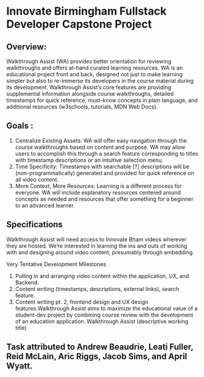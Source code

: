 # Innovate Birmingham Fullstack Developer Capstone Project 

## Overview:
 Walkthrough Assist (WA) provides better orientation for reviewing walkthroughs and offers at-hand curated learning resources. WA is an educational project front and back, designed not just to make learning simpler but also to re-immerse its developers in the course material during its development. Walkthrough Assist’s core features are providing supplemental information alongside course walkthroughs, detailed timestamps for quick reference, must-know concepts in plain language, and additional resources (w3schools, tutorials, MDN Web Docs). 

## Goals :
1. Centralize Existing Assets: WA will offer easy navigation through the course walkthroughs based on content and purpose. WA may allow users to accomplish this through a search feature corresponding to titles with timestamp descriptions or an intuitive selection menu.
 2. Time Specificity: Timestamps with searchable [?] descriptions will be (non-programmatically) generated and provided for quick reference on all video content. 
3. More Context, More Resources: Learning is a different process for everyone. WA will include explanatory resources centered around concepts as needed and resources that offer something for a beginner to an advanced learner. 


## Specifications 
Walkthrough Assist will need access to Innovate Bham videos wherever they are hosted. We’re interested in learning the ins and outs of working with and designing around video content, presumably through embedding.

 Very Tentative Development Milestones
 1. Pulling in and arranging video content within the application, UX, and Backend. 
2. Content writing (timestamps, descriptions, external links), search feature. 
 3. Content writing pt. 2, frontend design and UX design features.Walkthrough Assist aims to maximize the educational value of a student-dev project by combining course review with the development of an education application. Walkthrough Assist (descriptive working title)

## Task attributed to Andrew Beaudrie, Leati Fuller, Reid McLain, Aric Riggs, Jacob Sims, and April Wyatt.